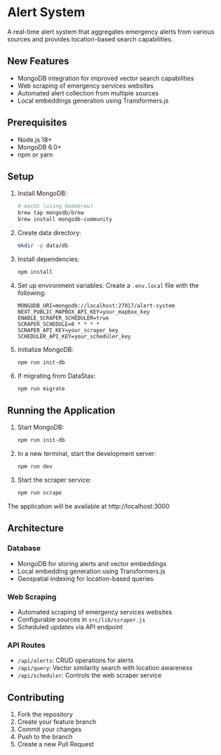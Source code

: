 # Alert System

A real-time alert system that aggregates emergency alerts from various sources and provides location-based search capabilities.

## New Features

- MongoDB integration for improved vector search capabilities
- Web scraping of emergency services websites
- Automated alert collection from multiple sources
- Local embeddings generation using Transformers.js

## Prerequisites

- Node.js 18+
- MongoDB 6.0+
- npm or yarn

## Setup

1. Install MongoDB:
   ```bash
   # macOS (using Homebrew)
   brew tap mongodb/brew
   brew install mongodb-community
   ```

2. Create data directory:
   ```bash
   mkdir -p data/db
   ```

3. Install dependencies:
   ```bash
   npm install
   ```

4. Set up environment variables:
   Create a `.env.local` file with the following:
   ```
   MONGODB_URI=mongodb://localhost:27017/alert-system
   NEXT_PUBLIC_MAPBOX_API_KEY=your_mapbox_key
   ENABLE_SCRAPER_SCHEDULER=true
   SCRAPER_SCHEDULE=0 * * * *
   SCRAPER_API_KEY=your_scraper_key
   SCHEDULER_API_KEY=your_scheduler_key
   ```

5. Initialize MongoDB:
   ```bash
   npm run init-db
   ```

6. If migrating from DataStax:
   ```bash
   npm run migrate
   ```

## Running the Application

1. Start MongoDB:
   ```bash
   npm run init-db
   ```

2. In a new terminal, start the development server:
   ```bash
   npm run dev
   ```

3. Start the scraper service:
   ```bash
   npm run scrape
   ```

The application will be available at http://localhost:3000

## Architecture

### Database
- MongoDB for storing alerts and vector embeddings
- Local embedding generation using Transformers.js
- Geospatial indexing for location-based queries

### Web Scraping
- Automated scraping of emergency services websites
- Configurable sources in `src/lib/scraper.js`
- Scheduled updates via API endpoint

### API Routes
- `/api/alerts`: CRUD operations for alerts
- `/api/query`: Vector similarity search with location awareness
- `/api/scheduler`: Controls the web scraper service

## Contributing

1. Fork the repository
2. Create your feature branch
3. Commit your changes
4. Push to the branch
5. Create a new Pull Request
